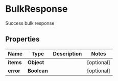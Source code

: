 

# BulkResponse

Success bulk response

## Properties

| Name | Type | Description | Notes |
|------------ | ------------- | ------------- | -------------|
|**items** | **Object** |  |  [optional] |
|**error** | **Boolean** |  |  [optional] |



